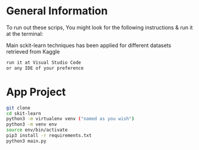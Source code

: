 # General Information

To run out these scrips, You might look for
the following instructions & 
run it at the terminal:

Main sckit-learn techniques has been applied for
different datasets retrieved from Kaggle 

```sh
run it at Visual Studio Code
or any IDE of your preference

```

# App Project

```sh
git clone
cd skit-learn
python3 -m virtualenv venv ("named as you wish")
python3 -m venv env
source env/bin/activate
pip3 install -r requirements.txt
python3 main.py
```